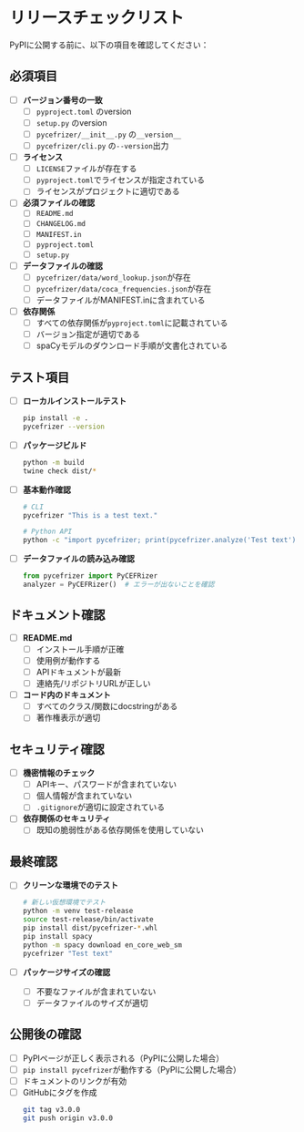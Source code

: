 # リリースチェックリスト

PyPIに公開する前に、以下の項目を確認してください：

## 必須項目

- [ ] **バージョン番号の一致**
  - [ ] `pyproject.toml` のversion
  - [ ] `setup.py` のversion
  - [ ] `pycefrizer/__init__.py` の`__version__`
  - [ ] `pycefrizer/cli.py` の`--version`出力

- [ ] **ライセンス**
  - [ ] `LICENSE`ファイルが存在する
  - [ ] `pyproject.toml`でライセンスが指定されている
  - [ ] ライセンスがプロジェクトに適切である

- [ ] **必須ファイルの確認**
  - [ ] `README.md`
  - [ ] `CHANGELOG.md`
  - [ ] `MANIFEST.in`
  - [ ] `pyproject.toml`
  - [ ] `setup.py`

- [ ] **データファイルの確認**
  - [ ] `pycefrizer/data/word_lookup.json`が存在
  - [ ] `pycefrizer/data/coca_frequencies.json`が存在
  - [ ] データファイルがMANIFEST.inに含まれている

- [ ] **依存関係**
  - [ ] すべての依存関係が`pyproject.toml`に記載されている
  - [ ] バージョン指定が適切である
  - [ ] spaCyモデルのダウンロード手順が文書化されている

## テスト項目

- [ ] **ローカルインストールテスト**
  ```bash
  pip install -e .
  pycefrizer --version
  ```

- [ ] **パッケージビルド**
  ```bash
  python -m build
  twine check dist/*
  ```

- [ ] **基本動作確認**
  ```bash
  # CLI
  pycefrizer "This is a test text."
  
  # Python API
  python -c "import pycefrizer; print(pycefrizer.analyze('Test text'))"
  ```

- [ ] **データファイルの読み込み確認**
  ```python
  from pycefrizer import PyCEFRizer
  analyzer = PyCEFRizer()  # エラーが出ないことを確認
  ```

## ドキュメント確認

- [ ] **README.md**
  - [ ] インストール手順が正確
  - [ ] 使用例が動作する
  - [ ] APIドキュメントが最新
  - [ ] 連絡先/リポジトリURLが正しい

- [ ] **コード内のドキュメント**
  - [ ] すべてのクラス/関数にdocstringがある
  - [ ] 著作権表示が適切

## セキュリティ確認

- [ ] **機密情報のチェック**
  - [ ] APIキー、パスワードが含まれていない
  - [ ] 個人情報が含まれていない
  - [ ] `.gitignore`が適切に設定されている

- [ ] **依存関係のセキュリティ**
  - [ ] 既知の脆弱性がある依存関係を使用していない

## 最終確認

- [ ] **クリーンな環境でのテスト**
  ```bash
  # 新しい仮想環境でテスト
  python -m venv test-release
  source test-release/bin/activate
  pip install dist/pycefrizer-*.whl
  pip install spacy
  python -m spacy download en_core_web_sm
  pycefrizer "Test text"
  ```

- [ ] **パッケージサイズの確認**
  - [ ] 不要なファイルが含まれていない
  - [ ] データファイルのサイズが適切

## 公開後の確認

- [ ] PyPIページが正しく表示される（PyPIに公開した場合）
- [ ] `pip install pycefrizer`が動作する（PyPIに公開した場合）
- [ ] ドキュメントのリンクが有効
- [ ] GitHubにタグを作成
  ```bash
  git tag v3.0.0
  git push origin v3.0.0
  ```
